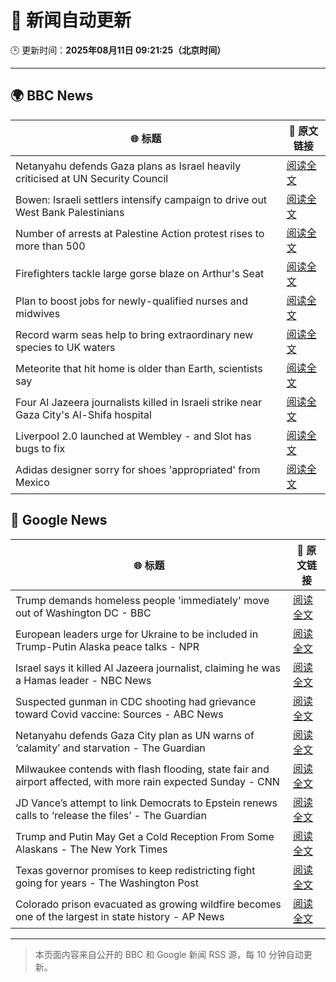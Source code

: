 # 🧠 新闻自动更新

🕒 更新时间：**2025年08月11日 09:21:25（北京时间）**

---

## 🌍 BBC News

| 🌐 标题 | 🔗 原文链接 |
|--------|-------------|
| Netanyahu defends Gaza plans as Israel heavily criticised at UN Security Council | [阅读全文](https://www.bbc.com/news/articles/c5yll33v9gwo?at_medium=RSS&at_campaign=rss) |
| Bowen: Israeli settlers intensify campaign to drive out West Bank Palestinians | [阅读全文](https://www.bbc.com/news/articles/cj4wwxz12jko?at_medium=RSS&at_campaign=rss) |
| Number of arrests at Palestine Action protest rises to more than 500 | [阅读全文](https://www.bbc.com/news/articles/cqjyyzlwk2go?at_medium=RSS&at_campaign=rss) |
| Firefighters tackle large gorse blaze on Arthur's Seat | [阅读全文](https://www.bbc.com/news/articles/ckg449e1vnpo?at_medium=RSS&at_campaign=rss) |
| Plan to boost jobs for newly-qualified nurses and midwives | [阅读全文](https://www.bbc.com/news/articles/c39ddjv09vvo?at_medium=RSS&at_campaign=rss) |
| Record warm seas help to bring extraordinary new species to UK waters | [阅读全文](https://www.bbc.com/news/articles/c05enyryqvmo?at_medium=RSS&at_campaign=rss) |
| Meteorite that hit home is older than Earth, scientists say | [阅读全文](https://www.bbc.com/news/articles/cwy003l0pw0o?at_medium=RSS&at_campaign=rss) |
| Four Al Jazeera journalists killed in Israeli strike near Gaza City's Al-Shifa hospital | [阅读全文](https://www.bbc.com/news/articles/ceqyyrp3yq9o?at_medium=RSS&at_campaign=rss) |
| Liverpool 2.0 launched at Wembley - and Slot has bugs to fix | [阅读全文](https://www.bbc.com/sport/football/articles/czjmm30l87no?at_medium=RSS&at_campaign=rss) |
| Adidas designer sorry for shoes 'appropriated' from Mexico | [阅读全文](https://www.bbc.com/news/articles/c1mpzm4p7edo?at_medium=RSS&at_campaign=rss) |

## 📰 Google News

| 🌐 标题 | 🔗 原文链接 |
|--------|-------------|
| Trump demands homeless people 'immediately' move out of Washington DC - BBC | [阅读全文](https://news.google.com/rss/articles/CBMiWkFVX3lxTE9VN1liNTEweDRLX0VmZXY1ci0xZXBoRS1YeU9TVXd4RkVMNHdnNmhqaW1Udnh0Rl9sTGQwa0x3QlBFMk5kWTljbHBVLTFRM2lfWkF4NWR1WmdxUdIBX0FVX3lxTE5UOVVvTU40T0VUTHJOVGtJczVNZkw3RTEtZnBmcnhfVXVsX1RTUm5aRjJXYi1VbXBnMkh1TW5XZnVtT0dtUnF2WkhBUDUtUm5ETmNSSWVFWXVrYVFpTUhz?oc=5) |
| European leaders urge for Ukraine to be included in Trump-Putin Alaska peace talks - NPR | [阅读全文](https://news.google.com/rss/articles/CBMijAFBVV95cUxOZDY5cmpFR0c5cG5uRGxNckgxcmZqMHZYaXU5NXZwa1JSbDJDN2oyLVVtV3A5cW5QaXVlUDlVY3RUbTB4VDlWcHFYdTBCSzJHUGR4VWM5TG5qV3cxcENGeHEzT0tzcmx4b3hXYUdqYzA5X0lLdFkzWFJ3el93Ti1zSEp2OVZac3NBUXlKdw?oc=5) |
| Israel says it killed Al Jazeera journalist, claiming he was a Hamas leader - NBC News | [阅读全文](https://news.google.com/rss/articles/CBMisgFBVV95cUxNbDc5Z0FpLVg2TzZhdExTMFo4eHJNc3V2cG5nVi1PWkdEeFNGMlpvU1pyb3Awck9vZ0dva3ZlZVVyeDI0dkZXbGJZckg3VDZaVkt0TnZwaVd3eFhfTnpFV0h3aEhrX2pndEZVODNjVGx1YnRES242dk15ZmZWa3RWZ2ZPd3FaQWFsZHNSclR2elJocXp6alBWVDYtcXRXSXNYNjJZSEVMZDhjdFh4N1hPMFV30gFWQVVfeXFMTjZyUE1pSzNMSzBQRXVYNlpnUTJvOWtydGFQTUlzWV9nYzRZU0Z1Z0wtZnBlRzM2QTFzYzkzczltb0ZJQUFZQlB5dktVWjQzaHNVeTIwNWc?oc=5) |
| Suspected gunman in CDC shooting had grievance toward Covid vaccine: Sources - ABC News | [阅读全文](https://news.google.com/rss/articles/CBMiqgFBVV95cUxOR1pBYXBieHpVTHZVUkxvdEtiZTFTdzN1RG1lVEJicExlb2c5bVZmWkMtQ181V2pXdFJ0RVFuZEdURzNBZDF2UGpiMW1zdndXMUpzOTJHMm1Jai1JQ2VNbXVITjJ3S3B1RWwzSG9aZkpoSTFrTlRUQzU4YlZWV2c5TTUweUJnZlVqWnNrZ1hwMC1CVFZLR01SRU1TNlpYQndXUzVXYXVYU0lTZ9IBrwFBVV95cUxPRWhLUlNtWmx2R1FLYk5oTjdQdGkzb2NvRWFnSzVkSDczT25ZVVRKOFA4Rnl2TW1tMHh4Q3luczc3cVU0dEdiaVZKcEZZVHloUHhBR3l5c1dvZkdrWXcxYnFPWFFFTnItMVJzblhYZGxQMTkxVUpialpTMHdUdHVUdWJmbEZOTlp0ai0zV1EtNU45REhzYU9lU2F0M25QbzF0T2hRbUNnYzY0SU9xM2Zv?oc=5) |
| Netanyahu defends Gaza City plan as UN warns of ‘calamity’ and starvation - The Guardian | [阅读全文](https://news.google.com/rss/articles/CBMiuAFBVV95cUxPdHd5OEk5LWRLdTh2MW15OFBvazhsRTFEbmxQOXdHUEhlUmxHYU1IZ2hIRUZNUFc3VmRxUzZLdWp6U0xqMUU0c0RwZE8wRUtoVnZYUVN5dGxEMERnSjBOaEp0ZDlYWGtGeVlkQ0RLZERUYnJXYzlrR01Lc2RDVGM4b0RGRGFBcnl4MGpMWG80VFowSFF3RTlTUmVkU2hjMUI0MFZ5aGkxNllJcVhJOGdJeHZXbWdBMmgx?oc=5) |
| Milwaukee contends with flash flooding, state fair and airport affected, with more rain expected Sunday - CNN | [阅读全文](https://news.google.com/rss/articles/CBMiekFVX3lxTE1fWlNIeTN4ZjJGd1p1MUJpUnBpZHdQRUNTR2VHVl9lUVBOTXVmYkx2TGNfN3c5SlFCdnZoNHFxRjRlTzNaZEhRLTNIcXNJRlhBLXdKaWNheDZkVXpyZVRjd1o0a3dwSmNIZERVWlJPQU9QQUswUlpRUjNn0gF_QVVfeXFMTTNXc0FPSWpFd29PUEIxSEw4cHVKOTdsNVdpamVNTmN5U2Fjc3k4UU5ielk4dmEyOUp0Z1lhMkp3ZGtlYnA0TDVFOEQzUUFxV2FPRGt0bEd2MVdHTHlCSlFENm1xUEJMNnY3SzUzUVhoaHoyWmZpTmp1cHQ1VVAwYw?oc=5) |
| JD Vance’s attempt to link Democrats to Epstein renews calls to ‘release the files’ - The Guardian | [阅读全文](https://news.google.com/rss/articles/CBMikgFBVV95cUxNWW1Pc0xzZmhSNUg0aE04UGZhd056dldQUTd6THJrcDY4bUg4b0hjM0VNSWtqR2ZVQUVPZVItWWd6M20yWXJjeDRVVkI0d1NGeURmMFpyN29JMjlzR1daOE9lbWFMQ1c5WWdBSXRUaVJoOE1JSDhNamdkQkQwYnNOVnIzSm5qNVpZQ0VNU2x1ZmRRQQ?oc=5) |
| Trump and Putin May Get a Cold Reception From Some Alaskans - The New York Times | [阅读全文](https://news.google.com/rss/articles/CBMihgFBVV95cUxQSmM1Z2pZUzhJZXNoRnNJVzFLbjB3dm1WSnFJbTgwTUozQ1ZyWXhtQWRoQVViNV9sbWtNRFRBSDlKNWEtNEM5OTFQRXoyODNhMXl6TXpLY2llRWRGSm1zSnQtNmV5YTg0VXJwaU0tWmYxd2JfalVmcFppMmcycktmcDI2aG9yQQ?oc=5) |
| Texas governor promises to keep redistricting fight going for years - The Washington Post | [阅读全文](https://news.google.com/rss/articles/CBMigwFBVV95cUxPSl9OMjkyTWhqNGhNYlVLRll2WHhDSjFuQ25QNENLSnNfT3ZrSEdmNGFkWktSU2x3M0gzc3ZvNmE4dU5TbXBQQUNBY3Y2RFU4SDlLWUVqVmpNOFZESms1VURhbUtVMUZ3UjVCV0wzSkM4MzRSWFhhSHQxbm1rZVA4OGM1Zw?oc=5) |
| Colorado prison evacuated as growing wildfire becomes one of the largest in state history - AP News | [阅读全文](https://news.google.com/rss/articles/CBMingFBVV95cUxNMHVtcVN1OGwxeVBqcEl6U3JyYTdkVzdhakp6ZDZDcUdpNEREMkg4Zk43eHNSbXJobTlXVHROMWdvVUZZN3BpMlJpLTZzcGlHbXpPS1lmMUtQY0F2MmxxMHVPeGF1amFPQW9zb2RjYmNqRWt3d3UzRTI1NDhLTjhOWUNSZ3hqMV96QWlYblg5b2FYRTd0bkYzX1hPN0hWdw?oc=5) |

---
> 本页面内容来自公开的 BBC 和 Google 新闻 RSS 源，每 10 分钟自动更新。